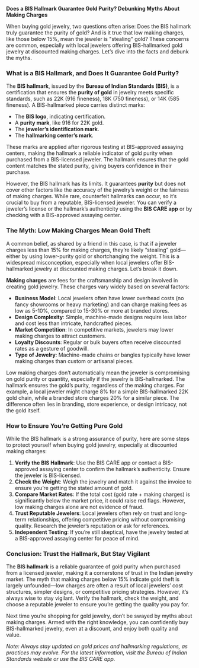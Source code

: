**Does a BIS Hallmark Guarantee Gold Purity? Debunking Myths About Making Charges**

When buying gold jewelry, two questions often arise: Does the BIS hallmark truly guarantee the purity of gold? And is it true that low making charges, like those below 15%, mean the jeweler is "stealing" gold? These concerns are common, especially with local jewelers offering BIS-hallmarked gold jewelry at discounted making charges. Let’s dive into the facts and debunk the myths.

### What is a BIS Hallmark, and Does It Guarantee Gold Purity?

The **BIS hallmark**, issued by the **Bureau of Indian Standards (BIS)**, is a certification that ensures the **purity of gold** in jewelry meets specific standards, such as 22K (916 fineness), 18K (750 fineness), or 14K (585 fineness). A BIS-hallmarked piece carries distinct marks:

- The **BIS logo**, indicating certification.
- A **purity mark**, like 916 for 22K gold.
- The **jeweler’s identification mark**.
- The **hallmarking center’s mark**.

These marks are applied after rigorous testing at BIS-approved assaying centers, making the hallmark a reliable indicator of gold purity when purchased from a BIS-licensed jeweler. The hallmark ensures that the gold content matches the stated purity, giving buyers confidence in their purchase.

However, the BIS hallmark has its limits. It guarantees **purity** but does not cover other factors like the accuracy of the jewelry’s weight or the fairness of making charges. While rare, counterfeit hallmarks can occur, so it’s crucial to buy from a reputable, BIS-licensed jeweler. You can verify a jeweler’s license or the hallmark’s authenticity using the **BIS CARE app** or by checking with a BIS-approved assaying center.

### The Myth: Low Making Charges Mean Gold Theft

A common belief, as shared by a friend in this case, is that if a jeweler charges less than 15% for making charges, they’re likely “stealing” gold—either by using lower-purity gold or shortchanging the weight. This is a widespread misconception, especially when local jewelers offer BIS-hallmarked jewelry at discounted making charges. Let’s break it down.

**Making charges** are fees for the craftsmanship and design involved in creating gold jewelry. These charges vary widely based on several factors:

- **Business Model**: Local jewelers often have lower overhead costs (no fancy showrooms or heavy marketing) and can charge making fees as low as 5-10%, compared to 15-30% or more at branded stores.
- **Design Complexity**: Simple, machine-made designs require less labor and cost less than intricate, handcrafted pieces.
- **Market Competition**: In competitive markets, jewelers may lower making charges to attract customers.
- **Loyalty Discounts**: Regular or bulk buyers often receive discounted rates as a gesture of goodwill.
- **Type of Jewelry**: Machine-made chains or bangles typically have lower making charges than custom or artisanal pieces.

Low making charges don’t automatically mean the jeweler is compromising on gold purity or quantity, especially if the jewelry is BIS-hallmarked. The hallmark ensures the gold’s purity, regardless of the making charges. For example, a local jeweler might charge 8% for a simple BIS-hallmarked 22K gold chain, while a branded store charges 20% for a similar piece. The difference often lies in branding, store experience, or design intricacy, not the gold itself.

### How to Ensure You’re Getting Pure Gold

While the BIS hallmark is a strong assurance of purity, here are some steps to protect yourself when buying gold jewelry, especially at discounted making charges:

1. **Verify the BIS Hallmark**: Use the BIS CARE app or contact a BIS-approved assaying center to confirm the hallmark’s authenticity. Ensure the jeweler is BIS-licensed.
2. **Check the Weight**: Weigh the jewelry and match it against the invoice to ensure you’re getting the stated amount of gold.
3. **Compare Market Rates**: If the total cost (gold rate + making charges) is significantly below the market price, it could raise red flags. However, low making charges alone are not evidence of fraud.
4. **Trust Reputable Jewelers**: Local jewelers often rely on trust and long-term relationships, offering competitive pricing without compromising quality. Research the jeweler’s reputation or ask for references.
5. **Independent Testing**: If you’re still skeptical, have the jewelry tested at a BIS-approved assaying center for peace of mind.

### Conclusion: Trust the Hallmark, But Stay Vigilant

The **BIS hallmark** is a reliable guarantee of gold purity when purchased from a licensed jeweler, making it a cornerstone of trust in the Indian jewelry market. The myth that making charges below 15% indicate gold theft is largely unfounded—low charges are often a result of local jewelers’ cost structures, simpler designs, or competitive pricing strategies. However, it’s always wise to stay vigilant. Verify the hallmark, check the weight, and choose a reputable jeweler to ensure you’re getting the quality you pay for.

Next time you’re shopping for gold jewelry, don’t be swayed by myths about making charges. Armed with the right knowledge, you can confidently buy BIS-hallmarked jewelry, even at a discount, and enjoy both quality and value.

*Note: Always stay updated on gold prices and hallmarking regulations, as practices may evolve. For the latest information, visit the Bureau of Indian Standards website or use the BIS CARE app.*
